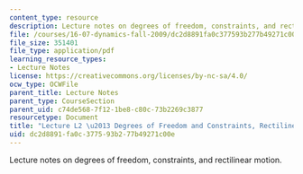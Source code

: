 ```yaml
---
content_type: resource
description: Lecture notes on degrees of freedom, constraints, and rectilinear motion.
file: /courses/16-07-dynamics-fall-2009/dc2d8891fa0c377593b277b49271c00e_MIT16_07F09_Lec02.pdf
file_size: 351401
file_type: application/pdf
learning_resource_types:
- Lecture Notes
license: https://creativecommons.org/licenses/by-nc-sa/4.0/
ocw_type: OCWFile
parent_title: Lecture Notes
parent_type: CourseSection
parent_uid: c74de568-7f12-1be8-c80c-73b2269c3877
resourcetype: Document
title: "Lecture L2 \u2013 Degrees of Freedom and Constraints, Rectilinear Motion"
uid: dc2d8891-fa0c-3775-93b2-77b49271c00e
---
```

Lecture notes on degrees of freedom, constraints, and rectilinear motion.